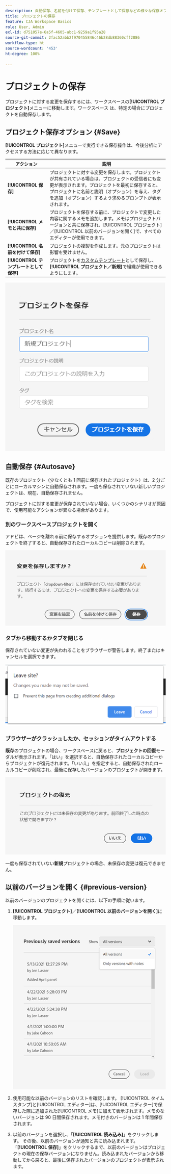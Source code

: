 ```yaml
---
description: 自動保存、名前を付けて保存、テンプレートとして保存などの様々な保存オプションおよび以前のバージョンの開き方について説明します。
title: プロジェクトの保存
feature: CJA Workspace Basics
role: User, Admin
exl-id: d751057e-6a5f-4605-abc1-9259a1f95a28
source-git-commit: 2fac52abb2f970455846c46b28db88360cff2886
workflow-type: ht
source-wordcount: '453'
ht-degree: 100%

---
```


# プロジェクトの保存

プロジェクトに対する変更を保存するには、ワークスペースの&#x200B;**[!UICONTROL プロジェクト]**&#x200B;メニューに移動します。ワークスペース は、特定の場合にプロジェクトを自動保存します。

## プロジェクト保存オプション {#Save}

**[!UICONTROL プロジェクト]**&#x200B;メニューで実行できる保存操作は、今後分析にアクセスする方法に応じて異なります。

| アクション | 説明 |
|---|---|
| **[!UICONTROL 保存]** | プロジェクトに対する変更を保存します。プロジェクトが共有されている場合は、プロジェクトの受信者にも変更が表示されます。プロジェクトを最初に保存すると、プロジェクトに名前と説明（オプション）を与え、タグを追加（オプション）するよう求めるプロンプトが表示されます。 |
| **[!UICONTROL メモと共に保存]** | プロジェクトを保存する前に、プロジェクトで変更した内容に関するメモを追加します。メモはプロジェクトバージョンと共に保存され、[!UICONTROL プロジェクト]／[!UICONTROL 以前のバージョンを開く]で、すべてのエディターが使用できます。 |
| **[!UICONTROL 名前を付けて保存]** | プロジェクトの複製を作成します。元のプロジェクトは影響を受けません。 |
| **[!UICONTROL テンプレートとして保存]** | プロジェクトを[カスタムテンプレート](https://experienceleague.adobe.com/docs/analytics/analyze/analysis-workspace/build-workspace-project/starter-projects.html?lang=ja)として保存し、 **[!UICONTROL プロジェクト／新規]**&#x200B;で組織が使用できるようにします。 |

![](assets/save-project.png)

## 自動保存 {#Autosave}

既存のプロジェクト（少なくとも 1 回前に保存されたプロジェクト）は、2 分ごとにローカルマシンに自動保存されます。一度も保存されていない新しいプロジェクトは、現在、自動保存されません。

プロジェクトに対する変更が保存されていない場合、いくつかのシナリオが原因で、使用可能なアクションが異なる場合があります。

### 別のワークスペースプロジェクトを開く

アドビは、ページを離れる前に保存するオプションを提供します。既存のプロジェクトを終了すると、自動保存されたローカルコピーは削除されます。

![](assets/existing-save.png)

### タブから移動するかタブを閉じる

保存されていない変更が失われることをブラウザーが警告します。終了またはキャンセルを選択できます。

![](assets/browser-image.png)

### ブラウザーがクラッシュしたか、セッションがタイムアウトする

**既存**&#x200B;のプロジェクトの場合、ワークスペースに戻ると、**プロジェクトの回復**&#x200B;モーダルが表示されます。「はい」を選択すると、自動保存されたローカルコピーからプロジェクトが復元されます。「いいえ」を指定すると、自動保存されたローカルコピーが削除され、最後に保存したバージョンのプロジェクトが開きます。

![](assets/project-recovery.png)

一度も保存されていない&#x200B;**新規**&#x200B;プロジェクトの場合、未保存の変更は復元できません。

## 以前のバージョンを開く {#previous-version}

以前のバージョンのプロジェクトを開くには、以下の手順に従います。

1. **[!UICONTROL プロジェクト]**／**[!UICONTROL 以前のバージョンを開く]**&#x200B;に移動します。

   ![](assets/previous-versions.png)

1. 使用可能な以前のバージョンのリストを確認します。
   [!UICONTROL タイムスタンプ]と[!UICONTROL エディター]は、[!UICONTROL エディター]で保存した際に追加された[!UICONTROL メモ]に加えて表示されます。メモのないバージョンは 90 日間保存されます。メモ付きのバージョンは 1 年間保存されます。
1. 以前のバージョンを選択し、「**[!UICONTROL 読み込み]**」をクリックします。
その後、以前のバージョンが通知と共に読み込まれます。「**[!UICONTROL 保存]**」をクリックするまで、以前のバージョンはプロジェクトの現在の保存バージョンになりません。読み込まれたバージョンから移動してから戻ると、最後に保存されたバージョンのプロジェクトが表示されます。
